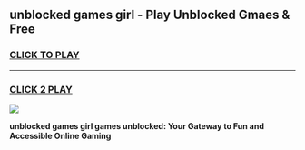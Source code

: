 
## unblocked games girl - Play Unblocked Gmaes & Free
<h3>
<a href="https://news.freeplayer.one?title=unblocked_games_girl&ref=23F">CLICK TO PLAY</a></h3>
<hr>

<h3>
<a href="https://news.freeplayer.one?title=unblocked_games_girl&ref=23F">CLICK 2 PLAY</a>
  
</h3>

<a href="https://news.freeplayer.one?title=unblocked_games_girl&ref=23F/"><img src="https://clearcache.store/games.png"></a>


**unblocked games girl games unblocked: Your Gateway to Fun and Accessible Online Gaming**

